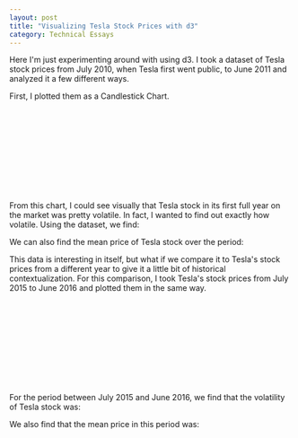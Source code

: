 ```yaml
---
layout: post 
title: "Visualizing Tesla Stock Prices with d3"
category: Technical Essays
---
```


Here I'm just experimenting around with using d3. I took a dataset of Tesla stock prices from July 2010, when Tesla first went public, to June 2011 and analyzed it a few different ways.

First, I plotted them as a Candlestick Chart. 

<div class="d3-work-area">
  <svg id="svg-1"></svg>
</div>

From this chart, I could see visually that Tesla stock in its first full year on the market was pretty volatile. In fact, I wanted to find out exactly how volatile. Using the dataset, we find:

<div id="tesla-deviation-1"></div>

We can also find the mean price of Tesla stock over the period:

<div id="tesla-mean-1"></div>

This data is interesting in itself, but what if we compare it to Tesla's stock prices from a different year to give it a little bit of historical contextualization. For this comparison, I took Tesla's stock prices from July 2015 to June 2016 and plotted them in the same way. 

<div class="d3-work-area">
  <svg id="svg-2"></svg>
</div>

For the period between July 2015 and June 2016, we find that the volatility of Tesla stock was:

<div id="tesla-deviation-2"></div>

We also find that the mean price in this period was:

<div id="tesla-mean-2"></div>




<script src="/js/d3-simple.js"></script>
<script src="/vendors/papaparse.min.js"></script>
